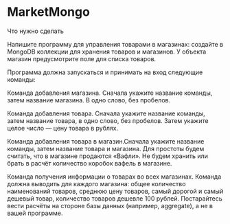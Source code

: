 # MarketMongo

Что нужно сделать

Напишите программу для управления товарами в магазинах: создайте в MongoDB коллекции для хранения товаров и магазинов. У объекта магазин предусмотрите поле для списка товаров.


Программа должна запускаться и принимать на вход следующие команды:

Команда добавления магазина. Сначала укажите название команды, затем название магазина. В одно слово, без пробелов.

Команда добавления товара. Сначала укажите название команды, затем название товара, в одно слово, без пробелов. Затем укажите целое число — цену товара в рублях.

Команда добавления товара в магазин.Сначала укажите название команды, затем название товара и магазина. Для простоты будем считать, что в магазине продаются «Вафли». Не будем хранить или брать в расчёт количество коробок вафель в магазине.

Команда получения информации о товарах во всех магазинах. Команда должна выводить для каждого магазина:
общее количество наименований товаров,
среднюю цену товаров,
самый дорогой и самый дешевый товар,
количество товаров дешевле 100 рублей.
Постарайтесь вести расчёты на стороне базы данных (например, aggregate), а не в вашей программе.
